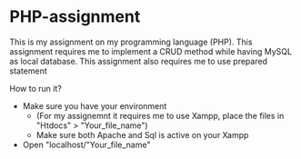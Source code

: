 # PHP-assignment
This is my assignment on my programming language (PHP). This assignment requires me to implement a CRUD method while having MySQL as local database.
This assignment also requires me to use prepared statement

How to run it?
- Make sure you have your environment 
  - (For my assignemnt it requires me to use Xampp, place the files in "Htdocs" > "Your_file_name")
  - Make sure both Apache and Sql is active on your Xampp
- Open "localhost/"Your_file_name"
